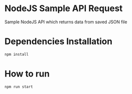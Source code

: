 # NodeJS Sample API Request

Sample NodeJS API which returns data from saved JSON file

# Dependencies Installation

```js
npm install
```

# How to run

```js
npm run start
```

